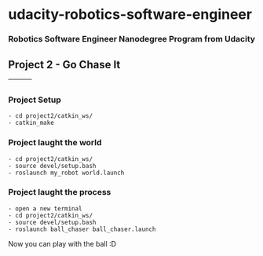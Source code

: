 # udacity-robotics-software-engineer
### Robotics Software Engineer Nanodegree Program from Udacity

## Project 2 - Go Chase It

| ![]() | ![]() | ![]() |
| --- | --- | --- |

### Project Setup

    - cd project2/catkin_ws/
    - catkin_make

### Project laught the world
   
    - cd project2/catkin_ws/
    - source devel/setup.bash
    - roslaunch my_robot world.launch

### Project laught the process

    - open a new terminal
    - cd project2/catkin_ws/
    - source devel/setup.bash
    - roslaunch ball_chaser ball_chaser.launch

Now you can play with the ball :D
